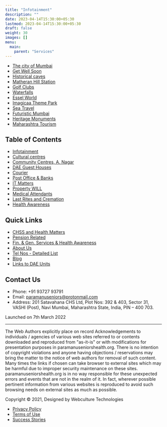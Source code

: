 ```yaml
---
title: "Infotainment"
description: ""
date: 2023-04-14T15:30:00+05:30
lastmod: 2023-04-14T15:30:00+05:30
draft: false
weight: 30
images: []
menu:
  main:
    parent: "Services"
---
```


- [The city of Mumbai](images/general/1.%20%20%20MUMBAI%20DARSHAN.pdf)
- [Get Well Soon](pdf/get-well-soon.pdf)
- [Historical caves](images/general/2.%20%20%20Historical%20Caves.pdf)
- [Matheran Hill Station](images/general/3.%20%20%20Matheran%20Hill%20Station.pdf)
- [Golf Clubs](images/general/4.%20%20%20Golf%20Clubs.pdf)
- [Waterfalls](images/general/5.%20%20%20Waterfalls.pdf)
- [Essel World](images/general/6.%20%20%20Essel%20World.pdf)
- [Imagicaa Theme Park](images/general/7.%20%20%20IMAGICAA%20THEME%20PARK.pdf)
- [Sea Travel](images/8.%20%20%20Sea%20Travel.pdf)
- [Futuristic Mumbai](images/general/9.%20%20%20Futuristic%20Mumbai.pdf)
- [Heritage Monuments](images/general/10.%20%20Twenty%20Heritage%20Buildings.pdf)
- [Maharashtra Tourism](images/general/11.%20Links%20to%20Videos.pdf)

## Table of Contents

- [Infotainment](miscellaneous.html)
- [Cultural centres](Cultural-centres.html)
- [Community Centres, A. Nagar](Community-Centres.html)
- [DAE Guest Houses](DAE-Guest-Houses.html)
- [Courier](Courier.html)
- [Post Office & Banks](Post-Office-&-Banks.html)
- [IT Matters](IT-Matters.html)
- [Property WILL](Property-WILL.html)
- [Medical Attendants](Medical-Attendants.html)
- [Last Rites and Cremation](Last-Rites-and-Cremation.html)
- [Health Awareness](Health-Awareness.html)

## Quick Links

- [CHSS and Health Matters](chss-health-matters.html)
- [Pension Related](pension.html)
- [Fin. & Gen. Services & Health Awareness](miscellaneous.html)
- [About Us](about-us.html)
- [Tel Nos - Detailed List](telephone-nimbers.html)
- [Blog](http://www.paramanuseniorshealth.org/blog/)
- [Links to DAE Units](images/Hyperlinks%20to%20DAE%20Units.pdf)

## Contact Us

- Phone: +91 93727 93791
- Email: paramanuseniors@protonmail.com
- Address: 201 Satavahana CHS Ltd, Plot Nos: 392 & 403, Sector 31, VASHI (Post), Navi Mumbai, Maharashtra State, India, PIN – 400 703.

Launched on 7th March 2022

---

The Web Authors explicitly place on record Acknowledgements to individuals / agencies of various web sites referred to or contents downloaded and reproduced from "as-it-is" or with modifications for presentation purposes in paramanuseniorshealth.org. There is no intention of copyright violations and anyone having objections / reservations may bring the matter to the notice of web authors for removal of such content. Many times the links if chosen can take browser to external sites which may be harmful due to improper security maintenance on these sites. paramanuseniorshealth.org is in no way responsible for these unexpected errors and events that are not in the realm of it. In fact, wherever possible pertinent information from various websites is reproduced to avoid such browsing needs on external sites as much as possible.

Copyright © 2021, Designed by Webculture Technologies

- [Privacy Policy](#)
- [Terms of Use](#)
- [Success Stories](#)
